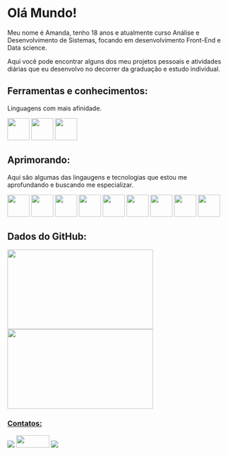 <!DOCTYPE html>
  <html>
    <body>
      <h1>Olá Mundo!</h1>
      <p>Meu nome é Amanda, tenho 18 anos e atualmente curso Análise e Desenvolvimento de Sistemas, focando em desenvolvimento Front-End e Data science.</p>
      <p>Aqui você pode encontrar alguns dos meu projetos pessoais e atividades diárias que eu desenvolvo no decorrer da graduação e estudo individual.</p>
      <h2>Ferramentas e conhecimentos:</h2>
      <p>Linguagens com mais afinidade.</p>
      <div>
        <img src="https://cdn.jsdelivr.net/gh/devicons/devicon/icons/python/python-original-wordmark.svg" width="50" height="50"/>
        <img src="https://cdn.jsdelivr.net/gh/devicons/devicon/icons/java/java-original.svg" width="50" height="50"/>
        <img src="https://cdn.jsdelivr.net/gh/devicons/devicon/icons/csharp/csharp-original.svg" width="50" height="50"/> 
      </div>
      <h2>Aprimorando:</h2>
      <p>Aqui são algumas das lingaugens e tecnologias que estou me aprofundando e buscando me especializar.</p>
      <div>
        <img src="https://cdn.jsdelivr.net/gh/devicons/devicon/icons/python/python-original-wordmark.svg" width="50" height="50"/>
        <img src="https://cdn.jsdelivr.net/gh/devicons/devicon/icons/jupyter/jupyter-original.svg" width="50" height="50"/>
        <img src="https://cdn.jsdelivr.net/gh/devicons/devicon/icons/pandas/pandas-original.svg" width="50" height="50"/>
        <img src="https://cdn.jsdelivr.net/gh/devicons/devicon/icons/java/java-original.svg" width="50" height="50"/>
        <img src="https://cdn.jsdelivr.net/gh/devicons/devicon/icons/csharp/csharp-original.svg" width="50" height="50"/> 
        <img src="https://cdn.jsdelivr.net/gh/devicons/devicon/icons/microsoftsqlserver/microsoftsqlserver-plain-wordmark.svg" width="50" height="50"/>
        <img src="https://cdn.jsdelivr.net/gh/devicons/devicon/icons/html5/html5-original-wordmark.svg" width="50" height="50"/>
        <img src="https://cdn.jsdelivr.net/gh/devicons/devicon/icons/css3/css3-original-wordmark.svg" width="50" height="50"/>
        <img src="https://cdn.jsdelivr.net/gh/devicons/devicon/icons/linux/linux-original.svg" width="50" height="50"/>  
      </div>  
      <h2>Dados do GitHub:</h2>
      <div>
        <a href="https://github.com/AmandaSilvaDev">
        <img height="180em" src="https://github-readme-stats.vercel.app/api/top-langs/?username=AmandaSilvaDev&layout=compact&langs_count=7&theme=tokyonight" width="330"/>
        <img height="180em" src="https://github-readme-stats.vercel.app/api?username=AmandaSilvaDev&show_icons=true&theme=tokyonight&include_all_commits=true&count_private=true" width="330"/>
      </div>
      <h3>Contatos:</h3>
      <div>
        <a href="https://www.twitch.tv/seu-usuário-aqui" target="_blank"><img src="https://img.shields.io/badge/Twitch-9146FF?style=for-the-badge&logo=twitch&logoColor=white" target="_blank"></a>
        <a href = "mailto:contato@gabrielbarrosguimaraes"><img src="https://g7.com.br/wp-content/uploads/outlook-logo.jpg" target="_blank" width="75" height="28"></a>
        <a href="https://www.linkedin.com/in/seu-usuário-linkedln-aqui" target="_blank"><img src="https://img.shields.io/badge/-LinkedIn-%230077B5?style=for-the-badge&logo=linkedin&logoColor=white" target="_blank"></a>
      </div>
    </body>
  </html>
